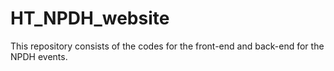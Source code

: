 # HT_NPDH_website

This repository consists of the codes for the front-end and back-end for the NPDH events.
